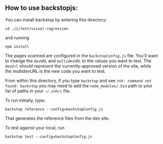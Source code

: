 ## How to use backstopjs:

You can install backstop by entering this directory:

```
cd .ci/test/visual-regression
```

and running

```
npm install
```

The pages scanned are configured in the `backstopConfig.js` file. You'll want to change the `devURL` and `multidevURL`
to the values you want to test. The `devUrl` should represent the currently-approved version of the site, while the
multidevURL is the new code you want to test.

From within this directory, if you type `backstop` and see `zsh: command not found: backstop` you may need to add the
`node_modules/.bin` path to your list of paths in your `~/.zshrc` file.

To run initially, type:

```
backstop reference --config=backstopConfig.js
```

That generates the reference files from the dev site.

To test against your local, run

```
backstop test --config=backstopConfig.js
```
